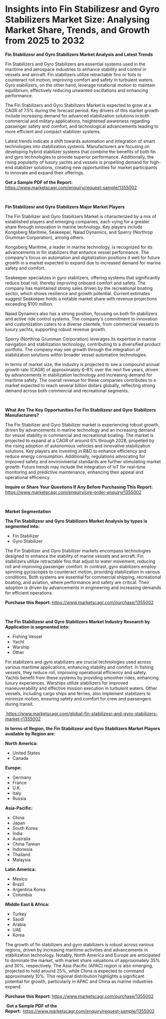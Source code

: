 <p><h1>Insights into Fin Stabilizesr and Gyro Stabilizers Market Size: Analysing Market Share, Trends, and Growth from 2025 to 2032</h1></p><p><strong>Fin Stabilizesr and Gyro Stabilizers Market Analysis and Latest Trends</strong></p>
<p><p>Fin Stabilizers and Gyro Stabilizers are essential systems used in the maritime and aerospace industries to enhance stability and control in vessels and aircraft. Fin stabilizers utilize retractable fins or foils to counteract roll motion, improving comfort and safety in turbulent waters. Gyro stabilizers, on the other hand, leverage rotational motion to maintain equilibrium, effectively reducing unwanted oscillations and enhancing performance.</p><p>The Fin Stabilizers and Gyro Stabilizers Market is expected to grow at a CAGR of 7.5% during the forecast period. Key drivers of this market growth include increasing demand for advanced stabilization solutions in both commercial and military applications, heightened awareness regarding passenger safety and comfort, and technological advancements leading to more efficient and compact stabilizer systems.</p><p>Latest trends indicate a shift towards automation and integration of smart technologies into stabilization systems. Manufacturers are focusing on developing hybrid stabilizer systems that combine the benefits of both fin and gyro technologies to provide superior performance. Additionally, the rising popularity of luxury yachts and vessels is propelling demand for high-end stabilizer solutions, creating new opportunities for market participants to innovate and expand their offerings.</p></p>
<p><strong>Get a Sample PDF of the Report:&nbsp;</strong> <a href="https://www.marketscagr.com/enquiry/request-sample/1355002?utm_campaign=2660&utm_medium=2&utm_source=Github&utm_content=ia&utm_term=12042025&utm_id=fin-stabilizesr-and-gyro-stabilizers">https://www.marketscagr.com/enquiry/request-sample/1355002</a></p>
<p>&nbsp;</p>
<p><strong>Fin Stabilizesr and Gyro Stabilizers Major Market Players</strong></p>
<p><p>The Fin Stabilizer and Gyro Stabilizers Market is characterized by a mix of established players and emerging companies, each vying for a greater share through innovation in marine technology. Key players include Kongsberg Maritime, Seakeeper, Naiad Dynamics, and Sperry (Northrop Grumman Corporation), among others.</p><p>Kongsberg Maritime, a leader in marine technology, is recognized for its advancements in fin stabilizers that enhance vessel performance. The company's focus on automation and digitalization positions it well for future growth in a market expected to expand due to increased demand for marine safety and comfort.</p><p>Seakeeper specializes in gyro stabilizers, offering systems that significantly reduce boat roll, thereby improving onboard comfort and safety. The company has maintained strong sales driven by the recreational boating sector, which shows resilience and growth potential. Current estimates suggest Seakeeper holds a notable market share with revenue projections exceeding $100 million.</p><p>Naiad Dynamics also has a strong position, focusing on both fin stabilizers and active ride control systems. The company's commitment to innovation and customization caters to a diverse clientele, from commercial vessels to luxury yachts, supporting robust revenue growth.</p><p>Sperry (Northrop Grumman Corporation) leverages its expertise in marine navigation and stabilization technology, contributing to a diversified product portfolio. The company may see growth through the integration of stabilization solutions within broader vessel automation technologies.</p><p>In terms of market size, the industry is projected to see a compound annual growth rate (CAGR) of approximately 6–8% over the next five years, driven by advancements in stabilization technology and increasing demand for maritime safety. The overall revenue for these companies contributes to a market expected to reach several billion dollars globally, reflecting strong demand across both commercial and recreational segments.</p></p>
<p>&nbsp;</p>
<p><strong>What Are The Key Opportunities For Fin Stabilizesr and Gyro Stabilizers Manufacturers?</strong></p>
<p><p>The Fin Stabilizer and Gyro Stabilizer market is experiencing robust growth, driven by advancements in marine technology and an increasing demand for vessel stability in commercial and recreational boating. The market is projected to expand at a CAGR of around 6% through 2028, propelled by the rising adoption of autonomous vehicles and innovative stabilization solutions. Key players are investing in R&D to enhance efficiency and reduce energy consumption. Additionally, regulations advocating for improved safety and environmental standards are further stimulating market growth. Future trends may include the integration of IoT for real-time monitoring and predictive maintenance, enhancing their appeal and operational efficiency.</p></p>
<p><strong>Inquire or Share Your Questions If Any Before Purchasing This Report:</strong> <a href="https://www.marketscagr.com/enquiry/pre-order-enquiry/1355002?utm_campaign=2660&utm_medium=2&utm_source=Github&utm_content=ia&utm_term=12042025&utm_id=fin-stabilizesr-and-gyro-stabilizers">https://www.marketscagr.com/enquiry/pre-order-enquiry/1355002</a></p>
<p>&nbsp;</p>
<p><strong>Market Segmentation</strong></p>
<p><strong>The Fin Stabilizesr and Gyro Stabilizers Market Analysis by types is segmented into:</strong></p>
<p><ul><li>Fin Stabilizer</li><li>Gyro Stabilizer</li></ul></p>
<p><p>The Fin Stabilizer and Gyro Stabilizer markets encompass technologies designed to enhance the stability of marine vessels and aircraft. Fin stabilizers utilize retractable fins that adjust to water movement, reducing roll and improving passenger comfort. In contrast, gyro stabilizers employ spinning gyroscopes to counteract motion, providing stabilization in various conditions. Both systems are essential for commercial shipping, recreational boating, and aviation, where performance and safety are critical. Their adoption is driven by advancements in engineering and increasing demands for efficient operations.</p></p>
<p><strong>Purchase this Report:&nbsp;</strong><a href="https://www.marketscagr.com/purchase/1355002?utm_campaign=2660&utm_medium=2&utm_source=Github&utm_content=ia&utm_term=12042025&utm_id=fin-stabilizesr-and-gyro-stabilizers">https://www.marketscagr.com/purchase/1355002</a></p>
<p>&nbsp;</p>
<p><strong>The Fin Stabilizesr and Gyro Stabilizers Market Industry Research by Application is segmented into:</strong></p>
<p><ul><li>Fishing Vessel</li><li>Yacht</li><li>Warship</li><li>Other</li></ul></p>
<p><p>Fin stabilizers and gyro stabilizers are crucial technologies used across various maritime applications, enhancing stability and comfort. In fishing vessels, they reduce roll, improving operational efficiency and safety. Yachts benefit from these systems by providing smoother rides, enhancing luxury experiences. Warships utilize stabilizers for improved maneuverability and effective mission execution in turbulent waters. Other vessels, including cargo ships and ferries, also implement stabilizers to minimize motion, ensuring safety and comfort for crew and passengers during transit.</p></p>
<p><a href="https://www.marketscagr.com/global-fin-stabilizesr-and-gyro-stabilizers-market-r1355002?utm_campaign=2660&utm_medium=2&utm_source=Github&utm_content=ia&utm_term=12042025&utm_id=fin-stabilizesr-and-gyro-stabilizers">&nbsp;https://www.marketscagr.com/global-fin-stabilizesr-and-gyro-stabilizers-market-r1355002</a></p>
<p><strong>In terms of Region, the Fin Stabilizesr and Gyro Stabilizers Market Players available by Region are:</strong></p>
<p>
    <p> <strong> North America: </strong>
        <ul>
            <li>United States</li>
            <li>Canada</li>
        </ul>
        </p> 
    <p> <strong> Europe: </strong>
        <ul>
            <li>Germany</li>
            <li>France</li>
            <li>U.K.</li>
            <li>Italy</li>
            <li>Russia</li>
        </ul>
        </p> 
    <p> <strong> Asia-Pacific: </strong>
        <ul>
            <li>China</li>
            <li>Japan</li>
            <li>South Korea</li>
            <li>India</li>
            <li>Australia</li>
            <li>China Taiwan</li>
            <li>Indonesia</li>
            <li>Thailand</li>
            <li>Malaysia</li>
        </ul>
        </p> 
    <p> <strong> Latin America: </strong>
        <ul>
            <li>Mexico</li>
            <li>Brazil</li>
            <li>Argentina Korea</li>
            <li>Colombia</li>
        </ul>
        </p> 
    <p> <strong> Middle East & Africa: </strong>
        <ul>
            <li>Turkey</li>
            <li>Saudi</li>
            <li>Arabia</li>
            <li>UAE</li>
            <li>Korea</li>
        </ul>
    </p>
    </p>
<p><p>The growth of fin stabilizers and gyro stabilizers is robust across various regions, driven by increasing maritime activities and advancements in stabilization technology. Notably, North America and Europe are anticipated to dominate the market, with market share valuations of approximately 35% and 30%, respectively. The Asia-Pacific (APAC) region is also emerging, projected to hold around 25%, while China is expected to command approximately 10%. This regional distribution highlights a significant potential for growth, particularly in APAC and China as marine industries expand.</p></p>
<p><strong>Purchase this Report: </strong><a href="https://www.marketscagr.com/purchase/1355002?utm_campaign=2660&utm_medium=2&utm_source=Github&utm_content=ia&utm_term=12042025&utm_id=fin-stabilizesr-and-gyro-stabilizers">https://www.marketscagr.com/purchase/1355002</a></p>
<p>&nbsp;<strong>Get a Sample PDF of the Report:&nbsp;&nbsp;</strong><a href="https://www.marketscagr.com/enquiry/request-sample/1355002?utm_campaign=2660&utm_medium=2&utm_source=Github&utm_content=ia&utm_term=12042025&utm_id=fin-stabilizesr-and-gyro-stabilizers">https://www.marketscagr.com/enquiry/request-sample/1355002</a></p>
<p><strong></strong></p>
<p><p></p><p></p><p></p></p>